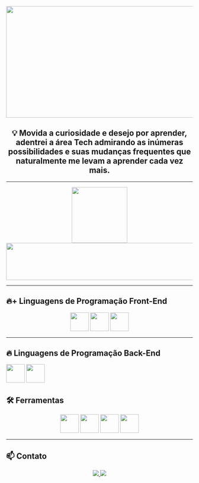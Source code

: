 <div align="center">
  <img src="https://t3.ftcdn.net/jpg/09/15/49/22/360_F_915492249_MqxAcgdGVq5eUBSb8RHmwwXiO9jDpqYO.jpg" width="700" height="300"/>
</div>

<h2 align="center">💡 Movida a curiosidade e desejo por aprender, adentrei a área Tech admirando as inúmeras possibilidades e suas mudanças frequentes que naturalmente me levam a aprender cada vez mais.
</h2>

---
 
<div align="center">
  <img height="150em" src="https://github-readme-stats.vercel.app/api?username=VivianeValentim&show_icons=true&theme=dracula" /> <img width="2000em" height="100em" src="https://github-readme-stats.vercel.app/api/top-langs/?username=VivianeValentim&layout=compact&theme=dracula"/>
</div>

---

## 🔥+  Linguagens de Programação Front-End 

<div align="center">
  <img src="https://cdn.jsdelivr.net/gh/devicons/devicon/icons/html5/html5-original.svg" width="50" height="50"/>
  <img src="https://cdn.jsdelivr.net/gh/devicons/devicon/icons/css3/css-original.svg" width="50" height="50"/>
  <img src="https://cdn.jsdelivr.net/gh/devicons/devicon/icons/javascript/javascript-original.svg" width="50" height="50"/>
</div>

---

## 🔥 Linguagens de Programação Back-End
  <img src="https://cdn.jsdelivr.net/gh/devicons/devicon/icons/python/python-original.svg" width="50" height="50"/>
  <img src="https://cdn.jsdelivr.net/gh/devicons/devicon/icons/java/java-original.svg" width="50" height="50"/>


## 🛠️ Ferramentas  

<div align="center">
  <img src="https://cdn.jsdelivr.net/gh/devicons/devicon/icons/git/git-original.svg" width="50" height="50"/>
  <img src="https://cdn.jsdelivr.net/gh/devicons/devicon/icons/github/github-original.svg" width="50" height="50"/>
  <img src="https://cdn.jsdelivr.net/gh/devicons/devicon/icons/vscode/vscode-original.svg" width="50" height="50"/>
  <img src="https://cdn.jsdelivr.net/gh/devicons/devicon/icons/amazonwebservices/amazonwebservices-original.svg" width="50" height="50"/>
</div>

---

## 📫 Contato  

<p align="center">
  <a href="https://www.linkedin.com/in/vivianevalentim/" target="_blank">
    <img src="https://img.shields.io/badge/-LinkedIn-blue?style=for-the-badge&logo=linkedin" />
  </a>
  <a href="contatovivainevalentim@gmail.com">
    <img src="https://img.shields.io/badge/-Email-red?style=for-the-badge&logo=gmail&logoColor=white" />
  </a>
</p>
